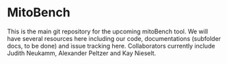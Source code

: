 # MitoBench

This is the main git repository for the upcoming mitoBench tool. We will have several resources here including our code, documentations (subfolder docs, to be done) and issue tracking here. 
Collaborators currently include Judith Neukamm, Alexander Peltzer and Kay Nieselt. 